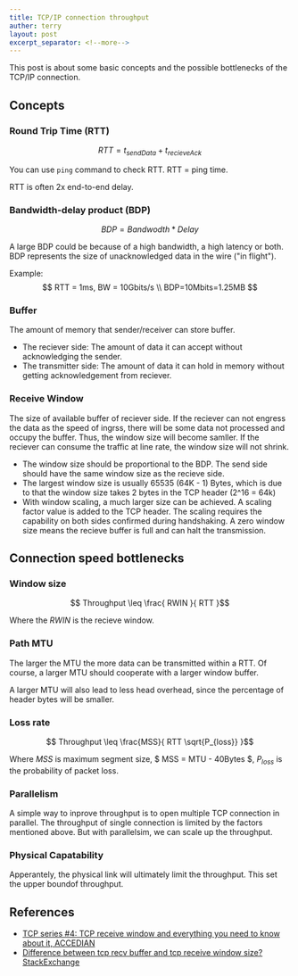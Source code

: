 ```yaml
---
title: TCP/IP connection throughput
auther: terry
layout: post
excerpt_separator: <!--more-->
---
```


This post is about some basic concepts and the possible bottlenecks of the TCP/IP connection.
<!--more-->

## Concepts

### Round Trip Time (RTT)

$$ RTT = t_{sendData} + t_{recieveAck} $$

You can use `ping` command to check RTT. RTT = ping time.

RTT is often 2x end-to-end delay.

### Bandwidth-delay product (BDP)

$$ BDP = Bandwodth * Delay $$

A large BDP could be because of a high bandwidth, a high latency or both. BDP represents the size of unacknowledged data in the wire ("in flight").

Example:
$$
RTT = 1ms, BW = 10Gbits/s \\
BDP=10Mbits=1.25MB
$$

### Buffer

The amount of memory that sender/receiver can store buffer.

* The reciever side: The amount of data it can accept without acknowledging the sender.
* The transmitter side: The amount of data it can hold in memory without getting acknowledgement from reciever.

### Receive Window

The size of available buffer of reciever side. If the reciever can not engress the data as the speed of ingrss, there will be some data not processed and occupy the buffer. Thus, the window size will become samller. If the reciever can consume the traffic at line rate, the window size will not shrink.

* The window size should be proportional to the BDP. The send side should have the same window size as the recieve side.
* The largest window size is usually 65535 (64K - 1) Bytes, which is due to that the window size takes 2 bytes in the TCP header (2^16 = 64k)
* With window scaling, a much larger size can be achieved. A scaling factor value is added to the TCP header. The scaling requires the capability on both sides confirmed during handshaking. A zero window size means the recieve buffer is full and can halt the transmission.

## Connection speed bottlenecks

### Window size

$$ Throughput \leq \frac{ RWIN }{ RTT }$$

Where the $RWIN$ is the recieve window.

### Path MTU

The larger the MTU the more data can be transmitted within a RTT. Of course, a larger MTU should cooperate with a larger window buffer.

A larger MTU will also lead to less head overhead, since the percentage of header bytes will be smaller.

### Loss rate

$$ Throughput \leq \frac{MSS}{ RTT \sqrt{P_{loss}} }$$

Where $MSS$ is maximum segment size, $ MSS = MTU - 40Bytes $, $P_{loss}$ is the probability of packet loss.

### Parallelism

A simple way to inprove throughput is to open multiple TCP connection in parallel. The throughput of single connection is limited by the factors mentioned above. But with parallelsim, we can scale up the throughput.

### Physical Capatability

Apperantely, the physical link will ultimately limit the throughput. This set the upper boundof throughput.

<!-- TODO: categorize bottlenecks -->

## References

* [TCP series #4: TCP receive window and everything you need to know about it, ACCEDIAN](https://accedian.com/blog/tcp-receive-window-everything-need-know/)
* [Difference between tcp recv buffer and tcp receive window size? StackExchange](https://serverfault.com/questions/445487/difference-between-tcp-recv-buffer-and-tcp-receive-window-size)
